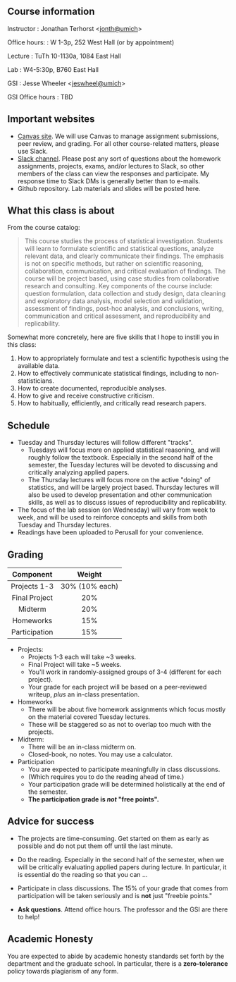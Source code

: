 
Course information
------------------

Instructor
:   Jonathan Terhorst <[jonth@umich](mailto:jonth@umich.edu)\>

Office hours:
    :   W 1-3p, 252 West Hall (or by appointment)

Lecture
:   TuTh 10-1130a, 1084 East Hall

Lab
:   W4-5:30p, B760 East Hall

GSI
:   Jesse Wheeler <[jeswheel@umich](mailto:jeswheel@umich.edu)>

GSI Office hours
:   TBD

Important websites
------------------

-  [Canvas site](https://stats604.org). We will use Canvas to manage assignment submissions, peer review, and grading. For all other course-related matters, please use Slack.
-  [Slack channel](https://um-fa23-stats604.slack.com/ssb/signin_redirect?s=1&v=4.33.90&ssb_vid=.ac1db12833a48f1c7484fd5df3b39cae&ssb_instance_id=72737c8c-61fd-4c29-80c8-97a72b6f37a8). Please post any sort of questions about the homework assignments, projects, exams, and/or lectures to Slack, so other members of the class can view the responses and participate. My response time to Slack DMs is generally better than to e-mails.
-   Github repository. Lab materials and slides will be posted here.

What this class is about
------------------------

From the course catalog:

> This course studies the process of statistical investigation. Students will learn to formulate scientific and statistical questions, analyze relevant data, and clearly communicate their findings. The emphasis is not on specific methods, but rather on scientific reasoning, collaboration, communication, and critical evaluation of findings. The course will be project based, using case studies from collaborative research and consulting. Key components of the course include: question formulation, data collection and study design, data cleaning and exploratory data analysis, model selection and validation, assessment of findings, post-hoc analysis, and conclusions, writing, communication and critical assessment, and reproducibility and replicability.

Somewhat more concretely, here are five skills that I hope to instill you in this class:

1.  How to appropriately formulate and test a scientific hypothesis using the available data.
2.  How to effectively communicate statistical findings, including to non-statisticians.
3.  How to create documented, reproducible analyses.
4.  How to give and receive constructive criticism.
5.  How to habitually, efficiently, and critically read research papers.

Schedule
--------

- Tuesday and Thursday lectures will follow different "tracks".
	- Tuesdays will focus more on applied statistical reasoning, and will roughly follow the textbook. Especially in the second half of the semester, the Tuesday lectures will be devoted to discussing and critically analyzing applied papers. 
	- The Thursday lectures will focus more on the active "doing" of statistics, and will be largely project based. Thursday lectures will also be used to develop presentation and other communication skills, as well as to discuss issues of reproducibility and replicability. 
- The focus of the lab session (on Wednesday) will vary from week to week, and will be used to reinforce concepts and skills from both Tuesday and Thursday lectures.
- Readings have been uploaded to Perusall for your convenience.

Grading
-------

|   Component   |     Weight     |
|:-------------:|:--------------:|
|  Projects 1-3 | 30% (10% each) |
| Final Project |       20%      |
|    Midterm    |       20%      |
|   Homeworks   |       15%      |
| Participation |       15%      |

- Projects:
	- Projects 1-3 each will take ~3 weeks.
	-   Final Project will take ~5 weeks.
	-   You'll work in randomly-assigned groups of 3-4 (different for each project).
	-   Your grade for each project will be based on a peer-reviewed writeup, _plus_ an in-class presentation.
- Homeworks
	- There will be about five homework assignments which focus mostly on the material covered Tuesday lectures.
	- These will be staggered so as not to overlap too much with the projects.
- Midterm:
	- There will be an in-class midterm on.
	- Closed-book, no notes. You may use a calculator.
- Participation
	- You are expected to participate meaningfully in class discussions. 
	- (Which requires you to do the reading ahead of time.)
	- Your participation grade will be determined holistically at the end of the semester. 
	- **The participation grade is _not_ "free points".**


Advice for success
----------------
- The projects are time-consuming. Get started on them as early as possible and do not put them off until the last minute. 
- Do the reading. Especially in the second half of the semester, when we will be critically evaluating applied papers during lecture. In particular, it is essential do the reading so that you can ...
- Participate in class discussions. The 15% of your grade that comes from participation will be taken seriously and is **not** just "freebie points."

-   **Ask questions**. Attend office hours. The professor and the GSI are there to help!


Academic Honesty
----------------

You are expected to abide by academic honesty standards set forth by the department and the graduate school. In particular, there is a **zero-tolerance** policy towards plagiarism of any form. 
